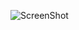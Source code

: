 ![ScreenShot](https://user-images.githubusercontent.com/11935784/34686615-4ffb6c4a-f493-11e7-88c4-b0ee40fb1672.png "Linux PCSXR")
